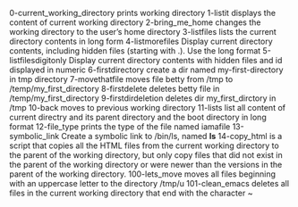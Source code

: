 0-current_working_directory prints working directory
1-listit displays the content of current working directory
2-bring_me_home changes the working directory to the user’s home directory
3-listfiles lists the current directory contents in long form
4-listmorefiles Display current directory contents, including hidden files (starting with .). Use the long format
5-listfilesdigitonly Display current directory contents with hidden files and id displayed in numeric
6-firstdirectory create a dir named my-first-directory in tmp directory
7-movethatfile moves file betty from /tmp to /temp/my_first_directory
8-firstdelete deletes betty file in /temp/my_first_directory
9-firstdirdeletion deletes dir my_first_dirctory in /tmp
10-back moves to previous working directory
11-lists list all content of current directry and its parent directory and the boot directory in long format
12-file_type prints the type of the file named iamafile
13-symbolic_link Create a symbolic link to /bin/ls, named __ls__
14-copy_html is a script that copies all the HTML files from the current working directory to the parent of the working directory, but only copy files that did not exist in the parent of the working directory or were newer than the versions in the parent of the working directory.
100-lets_move  moves all files beginning with an uppercase letter to the directory /tmp/u
101-clean_emacs deletes all files in the current working directory that end with the character ~
